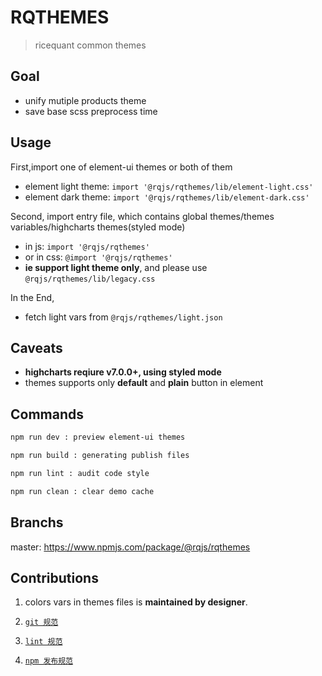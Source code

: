 # RQTHEMES

> ricequant common themes

## Goal

- unify mutiple products theme
- save base scss preprocess time

## Usage

First,import one of element-ui themes or both of them

- element light theme: `import '@rqjs/rqthemes/lib/element-light.css'`
- element dark theme: `import '@rqjs/rqthemes/lib/element-dark.css'`

Second, import entry file, which contains global themes/themes variables/highcharts themes(styled mode)

- in js: `import '@rqjs/rqthemes'`
- or in css: `@import '@rqjs/rqthemes'`
- **ie support light theme only**, and please use `@rqjs/rqthemes/lib/legacy.css`

In the End,

- fetch light vars from `@rqjs/rqthemes/light.json`

## Caveats

- **highcharts reqiure v7.0.0+, using styled mode**
- themes supports only **default** and **plain** button in element

## Commands

```bash
npm run dev : preview element-ui themes

npm run build : generating publish files

npm run lint : audit code style

npm run clean : clear demo cache
```

## Branchs

master: https://www.npmjs.com/package/@rqjs/rqthemes

## Contributions

1. colors vars in themes files is **maintained by designer**.

2. [`git 规范`](http://wiki.ricequant.com/pages/viewpage.action?pageId=17269198)

3. [`lint 规范`](http://wiki.ricequant.com/pages/viewpage.action?pageId=45875427)

4. [`npm 发布规范`](http://wiki.ricequant.com/pages/viewpage.action?pageId=52232790)

